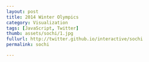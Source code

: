 ```yaml
---
layout: post
title: 2014 Winter Olympics
category: Visualization
tags: [JavaScript, Twitter]
thumb: assets/sochi/1.jpg
fullurl: http://twitter.github.io/interactive/sochi
permalink: sochi

---
```






